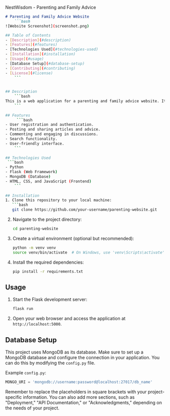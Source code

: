 NestWisdom - Parenting and Family Advice 


```markdown
# Parenting and Family Advice Website
    ```bash
![Website Screenshot](screenshot.png)

## Table of Contents
- [Description](#description)
- [Features](#features)
- [Technologies Used](#technologies-used)
- [Installation](#installation)
- [Usage](#usage)
- [Database Setup](#database-setup)
- [Contributing](#contributing)
- [License](#license)
    ```

     
## Description
    ```bash
This is a web application for a parenting and family advice website. It provides a platform for parents and families to find and share valuable advice, articles, and resources related to parenting, family life, and child development.
    ```
    
## Features
     ```bash
- User registration and authentication.
- Posting and sharing articles and advice.
- Commenting and engaging in discussions.
- Search functionality.
- User-friendly interface.
    ```
    
## Technologies Used
 ```bash
- Python
- Flask (Web Framework)
- MongoDB (Database)
- HTML, CSS, and JavaScript (Frontend)
    ```
    
## Installation
1. Clone this repository to your local machine:
   ```bash
   git clone https://github.com/your-username/parenting-website.git
   ```

2. Navigate to the project directory:
   ```bash
   cd parenting-website
   ```

3. Create a virtual environment (optional but recommended):
   ```bash
   python -m venv venv
   source venv/bin/activate  # On Windows, use 'venv\Scripts\activate'
   ```

4. Install the required dependencies:
   ```bash
   pip install -r requirements.txt
   ```

## Usage
1. Start the Flask development server:
   ```bash
   flask run
   ```

2. Open your web browser and access the application at `http://localhost:5000`.

## Database Setup
This project uses MongoDB as its database. Make sure to set up a MongoDB database and configure the connection in your application. You can do this by modifying the `config.py` file.

Example `config.py`:
```python
MONGO_URI = 'mongodb://username:password@localhost:27017/db_name'
```


Remember to replace the placeholders in square brackets with your project-specific information. You can also add more sections, such as "Deployment," "API Documentation," or "Acknowledgments," depending on the needs of your project.
